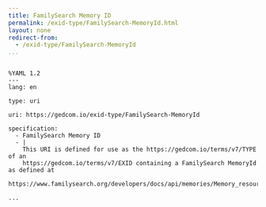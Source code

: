 ```yaml
---
title: FamilySearch Memory ID
permalink: /exid-type/FamilySearch-MemoryId.html
layout: none
redirect-from:
  - /exid-type/FamilySearch-MemoryId
...
```


```

%YAML 1.2
---
lang: en

type: uri

uri: https://gedcom.io/exid-type/FamilySearch-MemoryId

specification:
  - FamilySearch Memory ID
  - |
    This URI is defined for use as the https://gedcom.io/terms/v7/TYPE of an
    https://gedcom.io/terms/v7/EXID containing a FamilySearch MemoryId as defined at
    https://www.familysearch.org/developers/docs/api/memories/Memory_resource.

...

```

